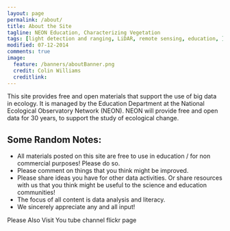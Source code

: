 ```yaml
---
layout: page
permalink: /about/
title: About the Site
tagline: NEON Education, Characterizing Vegetation
tags: [light detection and ranging, LiDAR, remote sensing, education, ]
modified: 07-12-2014
comments: true
image:
  feature: /banners/aboutBanner.png
  credit: Colin Williams
  creditlink: 
---
```


This site provides free and open materials that support the use of big data in ecology. It is managed by the Education Department at the National Ecological Observatory Network (NEON). NEON will provide free and open data for 30 years, to support the study of ecological change.


## Some Random Notes:

* All materials posted on this site are free to use in education / for non commercial purposes! Please do so.
* Please comment on things that you think might be improved. 
* Please share ideas you have for other data activities. Or share resources with us that you think might be useful to the science and education communities!
* The focus of all content is  data analysis and literacy.
* We sincerely appreciate any and all input!

Please Also Visit
You tube channel
flickr page
